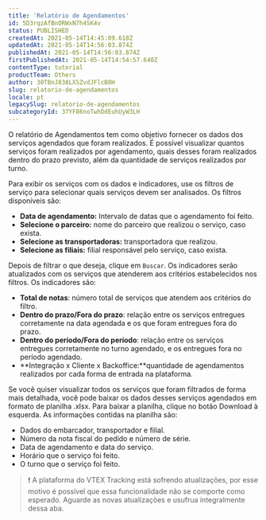 ```yaml
---
title: 'Relatório de Agendamentos'
id: 5D3rqzAfBnORWxN7h4SK4v
status: PUBLISHED
createdAt: 2021-05-14T14:45:09.618Z
updatedAt: 2021-05-14T14:56:03.874Z
publishedAt: 2021-05-14T14:56:03.874Z
firstPublishedAt: 2021-05-14T14:54:57.640Z
contentType: tutorial
productTeam: Others
author: 30TBnJ838LXSZvdJFlcB8H
slug: relatorio-de-agendamentos
locale: pt
legacySlug: relatorio-de-agendamentos
subcategoryId: 37YF86noTwhDdEuhUyW3LH
---
```


O relatório de Agendamentos tem como objetivo fornecer os dados dos serviços agendados que foram realizados. É possível visualizar quantos serviços foram realizados por agendamento, quais desses foram realizados dentro do prazo previsto, além da quantidade de serviços realizados por turno.

Para exibir os serviços com os dados e indicadores, use os filtros de serviço para selecionar quais serviços devem ser analisados. Os filtros disponíveis são:

*   **Data de agendamento:** Intervalo de datas que o agendamento foi feito.
*   **Selecione o parceiro:** nome do parceiro que realizou o serviço,  caso exista.
*   **Selecione as transportadoras:**  transportadora que realizou.
*   **Selecione as filiais:** filial responsável pelo serviço, caso exista.

Depois de filtrar o que deseja, clique em `Buscar`. Os indicadores serão atualizados com os serviços que atenderem aos critérios estabelecidos nos filtros. Os indicadores são:

*   **Total de notas**: número total de serviços que atendem aos critérios do filtro.
*   **Dentro do prazo/Fora do prazo**: relação entre os serviços entregues corretamente na data agendada e os que foram entregues fora do prazo.
*   **Dentro do período/Fora do período**: relação entre os serviços entregues corretamente no turno agendado, e os entregues fora no período agendado.
*   **Integração x Cliente x Backoffice:**quantidade de agendamentos realizados por cada forma de entrada na plataforma.

Se você quiser visualizar todos os serviços que foram filtrados de forma mais detalhada, você pode baixar os dados desses serviços agendados em formato de planilha .xlsx. Para baixar a planilha, clique no botão Download à esquerda. As informações contidas na planilha são:

*   Dados do embarcador, transportador e filial.
*   Número da nota fiscal do pedido e número de série.
*   Data de agendamento e data do serviço.
*   Horário que o serviço foi feito.
*   O turno que o serviço foi feito.

>❗ A plataforma do VTEX Tracking está sofrendo atualizações, por esse motivo  é possível que essa funcionalidade não se comporte como esperado. Aguarde as novas atualizações e usufrua integralmente dessa aba.
